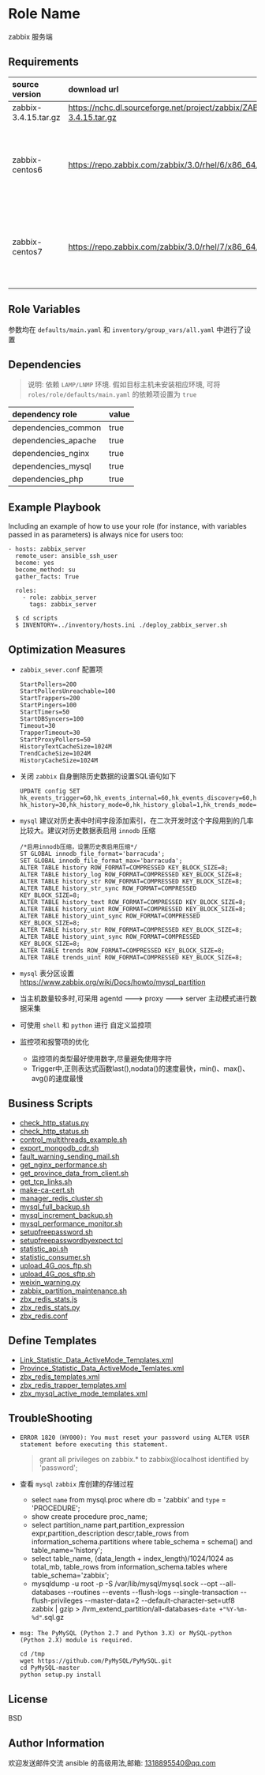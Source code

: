 Role Name
=========

zabbix 服务端

Requirements
------------

source version | download url | package |
:- | :- | :- |
zabbix-3.4.15.tar.gz | <https://nchc.dl.sourceforge.net/project/zabbix/ZABBIX%20Latest%20Stable/3.4.15/zabbix-3.4.15.tar.gz> |
zabbix-centos6 | <https://repo.zabbix.com/zabbix/3.0/rhel/6/x86_64/zabbix-release-3.0-1.el6.noarch.rpm> | zabbix-server-mysql zabbix-web-mysql zabbix-agent |
zabbix-centos7 | <https://repo.zabbix.com/zabbix/3.0/rhel/7/x86_64/zabbix-release-3.0-1.el7.noarch.rpm> | zabbix-server-mysql zabbix-web-mysql zabbix-agent |

Role Variables
--------------

参数均在 `defaults/main.yaml` 和 `inventory/group_vars/all.yaml` 中进行了设置

Dependencies
------------

> 说明: 依赖 `LAMP/LNMP` 环境. 假如目标主机未安装相应环境, 可将 `roles/role/defaults/main.yaml` 的依赖项设置为 `true`

| dependency role | value |
| :- | :- |
| dependencies_common | true |
| dependencies_apache | true |
| dependencies_nginx | true |
| dependencies_mysql | true |
| dependencies_php | true |

Example Playbook
----------------

Including an example of how to use your role (for instance, with variables passed in as parameters) is always nice for users too:

    - hosts: zabbix_server
      remote_user: ansible_ssh_user
      become: yes
      become_method: su
      gather_facts: True

      roles:
        - role: zabbix_server
          tags: zabbix_server
  
  ```shell
    $ cd scripts
    $ INVENTORY=../inventory/hosts.ini ./deploy_zabbix_server.sh
  ```

Optimization Measures
---------------------

* `zabbix_sever.conf` 配置项

  ```shell
  StartPollers=200
  StartPollersUnreachable=100
  StartTrappers=200
  StartPingers=100
  StartTimers=50
  StartDBSyncers=100
  Timeout=30
  TrapperTimeout=30
  StartProxyPollers=50
  HistoryTextCacheSize=1024M
  TrendCacheSize=1024M
  HistoryCacheSize=1024M
  ```

* 关闭 `zabbix` 自身删除历史数据的设置SQL语句如下

  ```shell
  UPDATE config SET hk_events_trigger=60,hk_events_internal=60,hk_events_discovery=60,hk_events_autoreg=60,hk_audit=60,hk_sessions=60,
  hk_history=30,hk_history_mode=0,hk_history_global=1,hk_trends_mode=0,hk_trends_global=1,hk_trends=730,hk_services=60;
  ```

* `mysql` 建议对历史表中时间字段添加索引，在二次开发时这个字段用到的几率比较大。建议对历史数据表启用 `innodb` 压缩

  ```shell
  /*启用innodb压缩，设置历史表启用压缩*/
  ST GLOBAL innodb_file_format='barracuda';
  SET GLOBAL innodb_file_format_max='barracuda';
  ALTER TABLE history ROW_FORMAT=COMPRESSED KEY_BLOCK_SIZE=8;
  ALTER TABLE history_log ROW_FORMAT=COMPRESSED KEY_BLOCK_SIZE=8;
  ALTER TABLE history_str ROW_FORMAT=COMPRESSED KEY_BLOCK_SIZE=8;
  ALTER TABLE history_str_sync ROW_FORMAT=COMPRESSED KEY_BLOCK_SIZE=8;
  ALTER TABLE history_text ROW_FORMAT=COMPRESSED KEY_BLOCK_SIZE=8;
  ALTER TABLE history_uint ROW_FORMAT=COMPRESSED KEY_BLOCK_SIZE=8;
  ALTER TABLE history_uint_sync ROW_FORMAT=COMPRESSED KEY_BLOCK_SIZE=8;
  ALTER TABLE history_str ROW_FORMAT=COMPRESSED KEY_BLOCK_SIZE=8;
  ALTER TABLE history_uint_sync ROW_FORMAT=COMPRESSED KEY_BLOCK_SIZE=8;
  ALTER TABLE trends ROW_FORMAT=COMPRESSED KEY_BLOCK_SIZE=8;
  ALTER TABLE trends_uint ROW_FORMAT=COMPRESSED KEY_BLOCK_SIZE=8;
  ```

* `mysql` 表分区设置 <https://www.zabbix.org/wiki/Docs/howto/mysql_partition>
* 当主机数量较多时,可采用 agentd ---> proxy ---> server 主动模式进行数据采集
* 可使用 `shell` 和 `python` 进行 自定义监控项
* 监控项和报警项的优化
  * 监控项的类型最好使用数字,尽量避免使用字符
  * Trigger中,正则表达式函数last(),nodata()的速度最快，min()、max()、avg()的速度最慢

Business Scripts
----------------

* [check_http_status.py](business_scripts/check_http_status.py)
* [check_http_status.sh](business_scripts/check_http_status.sh)
* [control_multithreads_example.sh](business_scripts/control_multithreads_example.sh)
* [export_mongodb_cdr.sh](business_scripts/export_mongodb_cdr.sh)
* [fault_warning_sending_mail.sh](business_scripts/fault_warning_sending_mail.sh)
* [get_nginx_performance.sh](business_scripts/get_nginx_performance.sh)
* [get_province_data_from_client.sh](business_scripts/get_province_data_from_client.sh)
* [get_tcp_links.sh](business_scripts/get_tcp_links.sh)
* [make-ca-cert.sh](business_scripts/make-ca-cert.sh)
* [manager_redis_cluster.sh](business_scripts/manager_redis_cluster.sh)
* [mysql_full_backup.sh](business_scripts/mysql_full_backup.sh)
* [mysql_increment_backup.sh](business_scripts/mysql_increment_backup.sh)
* [mysql_performance_monitor.sh](business_scripts/mysql_performance_monitor.sh)
* [setupfreepassword.sh](business_scripts/SetupFreePassword.sh)
* [setupfreepasswordbyexpect.tcl](business_scripts/SetupFreePasswordByExpect.tcl)
* [statistic_api.sh](business_scripts/statistic_api.sh)
* [statistic_consumer.sh](business_scripts/statistic_consumer.sh)
* [upload_4G_qos_ftp.sh](business_scripts/upload_4G_qos_ftp.sh)
* [upload_4G_qos_sftp.sh](business_scripts/upload_4G_qos_sftp.sh)
* [weixin_warning.py](business_scripts/weixin_warning.py)
* [zabbix_partition_maintenance.sh](business_scripts/zabbix_partition_maintenance.sh)
* [zbx_redis_stats.js](business_scripts/zbx_redis_stats.js)
* [zbx_redis_stats.py](business_scripts/zbx_redis_stats.py)
* [zbx_redis.conf](business_scripts/zbx_redis.conf)

Define Templates
---------

* [Link_Statistic_Data_ActiveMode_Templates.xml](monitor_templates/Link_Statistic_Data_ActiveMode_Templates.xml)
* [Province_Statistic_Data_ActiveMode_Temlates.xml](monitor_templates/Province_Statistic_Data_ActiveMode_Temlates.xml)
* [zbx_redis_templates.xml](monitor_templates/zbx_redis_templates.xml)
* [zbx_redis_trapper_templates.xml](monitor_templates/zbx_redis_trapper_templates.xml)
* [zbx_mysql_active_mode_templates.xml](zbx_mysql_active_mode_templates.xml)

TroubleShooting
---------------

* `ERROR 1820 (HY000): You must reset your password using ALTER USER statement before executing this statement.`
  > grant all privileges on zabbix.* to zabbix@localhost identified by 'password';

* 查看 `mysql` `zabbix` 库创建的存储过程

  * select `name` from mysql.proc where db = 'zabbix' and `type` = 'PROCEDURE';
  * show create procedure proc_name;
  * select partition_name part,partition_expression expr,partition_description descr,table_rows from information_schema.partitions where table_schema = schema() and table_name='history';
  * select table_name, (data_length + index_length)/1024/1024 as total_mb, table_rows from information_schema.tables where table_schema='zabbix';
  * mysqldump -u root -p -S /var/lib/mysql/mysql.sock --opt --all-databases --routines --events --flush-logs --single-transaction --flush-privileges --master-data=2 --default-character-set=utf8 zabbix | gzip > /lvm_extend_partition/all-databases-`date +"%Y-%m-%d"`.sql.gz

* `msg: The PyMySQL (Python 2.7 and Python 3.X) or MySQL-python (Python 2.X) module is required.`

  ```shell
  cd /tmp
  wget https://github.com/PyMySQL/PyMySQL.git
  cd PyMySQL-master
  python setup.py install
  ```

License
-------

BSD

Author Information
------------------

欢迎发送邮件交流 ansible 的高级用法,邮箱: <1318895540@qq.com>